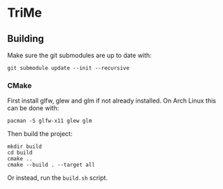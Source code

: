 # TriMe


## Building

Make sure the git submodules are up to date with:
```
git submodule update --init --recursive
```

### CMake

First install glfw, glew and glm if not already installed. On Arch Linux this can be done with:
```
pacman -S glfw-x11 glew glm
```
Then build the project:
```
mkdir build
cd build
cmake ..
cmake --build . --target all
```
Or instead, run the `build.sh` script.
